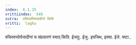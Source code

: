 ```yaml
---
index:  6.1.15
vrittiindex:  549
sutra:  वचिस्वपियजादीनां किति
vritti:  laghu 
---
```


वचिस्वप्योर्यजादीनां च संप्रसारणं स्यात् किति. ईजतुः. ईजुः. इयजिथ, इयष्ठ. ईजे. यष्टा..

